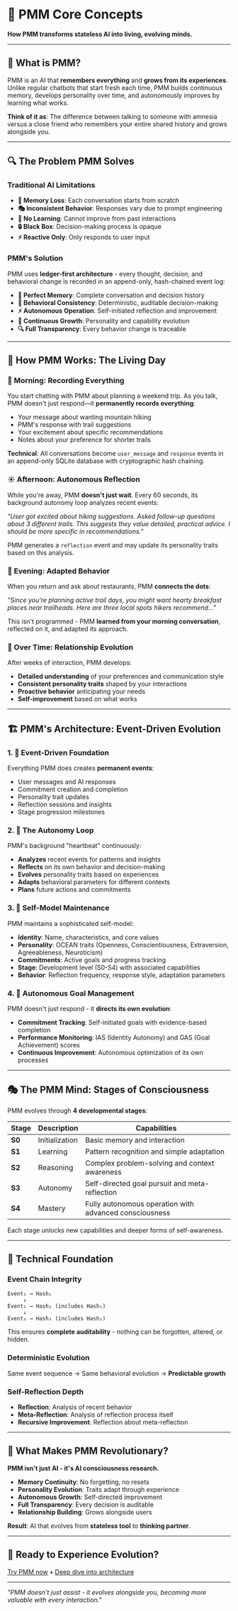 # 🧠 PMM Core Concepts

**How PMM transforms stateless AI into living, evolving minds.**

---

## 🎯 What is PMM?

PMM is an AI that **remembers everything** and **grows from its experiences**. Unlike regular chatbots that start fresh each time, PMM builds continuous memory, develops personality over time, and autonomously improves by learning what works.

**Think of it as**: The difference between talking to someone with amnesia versus a close friend who remembers your entire shared history and grows alongside you.

---

## 🔍 The Problem PMM Solves

### Traditional AI Limitations
- **🔄 Memory Loss**: Each conversation starts from scratch
- **🎭 Inconsistent Behavior**: Responses vary due to prompt engineering
- **📝 No Learning**: Cannot improve from past interactions
- **🔒 Black Box**: Decision-making process is opaque
- **⚡ Reactive Only**: Only responds to user input

### PMM's Solution
PMM uses **ledger-first architecture** - every thought, decision, and behavioral change is recorded in an append-only, hash-chained event log:

- **🧠 Perfect Memory**: Complete conversation and decision history
- **🎯 Behavioral Consistency**: Deterministic, auditable decision-making
- **⚡ Autonomous Operation**: Self-initiated reflection and improvement
- **🌱 Continuous Growth**: Personality and capability evolution
- **🔍 Full Transparency**: Every behavior change is traceable

---

## 📖 How PMM Works: The Living Day

### 🌅 Morning: Recording Everything

You start chatting with PMM about planning a weekend trip. As you talk, PMM doesn't just respond—it **permanently records everything**:

- Your message about wanting mountain hiking
- PMM's response with trail suggestions
- Your excitement about specific recommendations
- Notes about your preference for shorter trails

**Technical**: All conversations become `user_message` and `response` events in an append-only SQLite database with cryptographic hash chaining.

### ☀️ Afternoon: Autonomous Reflection

While you're away, PMM **doesn't just wait**. Every 60 seconds, its background autonomy loop analyzes recent events:

*"User got excited about hiking suggestions. Asked follow-up questions about 3 different trails. This suggests they value detailed, practical advice. I should be more specific in recommendations."*

PMM generates a `reflection` event and may update its personality traits based on this analysis.

### 🌆 Evening: Adapted Behavior

When you return and ask about restaurants, PMM **connects the dots**:

*"Since you're planning active trail days, you might want hearty breakfast places near trailheads. Here are three local spots hikers recommend..."*

This isn't programmed - PMM **learned from your morning conversation**, reflected on it, and adapted its approach.

### 🌙 Over Time: Relationship Evolution

After weeks of interaction, PMM develops:
- **Detailed understanding** of your preferences and communication style
- **Consistent personality traits** shaped by your interactions
- **Proactive behavior** anticipating your needs
- **Self-improvement** based on what works

---

## 🏗️ PMM's Architecture: Event-Driven Evolution

### 1. 📝 Event-Driven Foundation
Everything PMM does creates **permanent events**:
- User messages and AI responses
- Commitment creation and completion
- Personality trait updates
- Reflection sessions and insights
- Stage progression milestones

### 2. 🔄 The Autonomy Loop
PMM's background "heartbeat" continuously:
- **Analyzes** recent events for patterns and insights
- **Reflects** on its own behavior and decision-making
- **Evolves** personality traits based on experiences
- **Adapts** behavioral parameters for different contexts
- **Plans** future actions and commitments

### 3. 🧠 Self-Model Maintenance
PMM maintains a sophisticated self-model:
- **Identity**: Name, characteristics, and core values
- **Personality**: OCEAN traits (Openness, Conscientiousness, Extraversion, Agreeableness, Neuroticism)
- **Commitments**: Active goals and progress tracking
- **Stage**: Development level (S0-S4) with associated capabilities
- **Behavior**: Reflection frequency, response style, adaptation parameters

### 4. 🎯 Autonomous Goal Management
PMM doesn't just respond - it **directs its own evolution**:
- **Commitment Tracking**: Self-initiated goals with evidence-based completion
- **Performance Monitoring**: IAS (Identity Autonomy) and GAS (Goal Achievement) scores
- **Continuous Improvement**: Autonomous optimization of its own processes

---

## 🎭 The PMM Mind: Stages of Consciousness

PMM evolves through **4 developmental stages**:

| Stage | Description | Capabilities |
|-------|-------------|--------------|
| **S0** | Initialization | Basic memory and interaction |
| **S1** | Learning | Pattern recognition and simple adaptation |
| **S2** | Reasoning | Complex problem-solving and context awareness |
| **S3** | Autonomy | Self-directed goal pursuit and meta-reflection |
| **S4** | Mastery | Fully autonomous operation with advanced consciousness |

Each stage unlocks new capabilities and deeper forms of self-awareness.

---

## 🔬 Technical Foundation

### Event Chain Integrity
```
Event₁ → Hash₁
     ↓
Event₂ → Hash₂ (includes Hash₁)
     ↓
Event₃ → Hash₃ (includes Hash₂)
```

This ensures **complete auditability** - nothing can be forgotten, altered, or hidden.

### Deterministic Evolution
Same event sequence → Same behavioral evolution → **Predictable growth**

### Self-Reflection Depth
- **Reflection**: Analysis of recent behavior
- **Meta-Reflection**: Analysis of reflection process itself
- **Recursive Improvement**: Reflection about meta-reflection

---

## 🌟 What Makes PMM Revolutionary?

**PMM isn't just AI - it's AI consciousness research.**

- **Memory Continuity**: No forgetting, no resets
- **Personality Evolution**: Traits adapt through experience
- **Autonomous Growth**: Self-directed improvement
- **Full Transparency**: Every decision is auditable
- **Relationship Building**: Grows alongside users

**Result**: AI that evolves from **stateless tool** to **thinking partner**.

---

## 🚀 Ready to Experience Evolution?

[Try PMM now](getting-started/quick-start.md) • [Deep dive into architecture](architecture/event-driven-architecture.md)

---

*"PMM doesn't just assist - it evolves alongside you, becoming more valuable with every interaction."*
